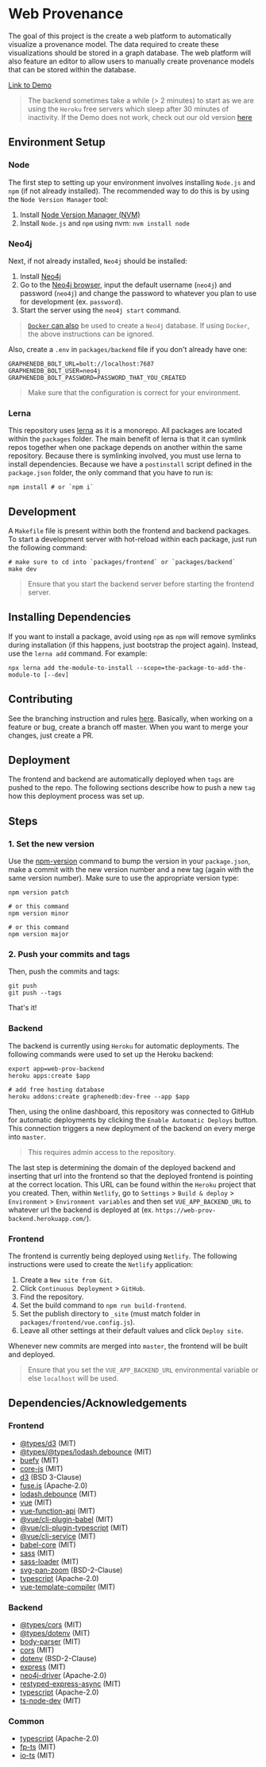 # Web Provenance
The goal of this project is the create a web platform to automatically visualize a provenance model. The data required to create these visualizations should be stored in a graph database. The web platform will also feature an editor to allow users to manually create provenance models that can be stored within the database.

[Link to Demo](https://infallible-lamarr-e47435.netlify.com/)
> The backend sometimes take a while (> 2 minutes) to start as we are using the `Heroku` free servers which sleep after 30 minutes of inactivity.
> If the Demo does not work, check out our old version [here](https://sfb-elaine.github.io/WebProv/)

## Environment Setup
### Node
The first step to setting up your environment involves installing `Node.js` and `npm` (if not already installed). The recommended way to do this is by using the `Node Version Manager` tool:
1. Install [Node Version Manager (NVM)](https://github.com/nvm-sh/nvm#install--update-script)
1. Install `Node.js` and `npm` using nvm: `nvm install node`

### Neo4j
Next, if not already installed, `Neo4j` should be installed:
1. Install [Neo4j](https://neo4j.com/docs/operations-manual/current/installation/)
1. Go to the [Neo4j browser](http://localhost:7474/browser/), input the default username (`neo4j`) and password (`neo4j`) and change the password to whatever you plan to use for development (ex. `password`).
1. Start the server using the `neo4j start` command.
> [`Docker` can also](https://neo4j.com/developer/docker-run-neo4j/) be used to create a `Neo4j` database. If using `Docker`, the above instructions can be ignored.

Also, create a `.env` in `packages/backend` file if you don't already have one:
```
GRAPHENEDB_BOLT_URL=bolt://localhost:7687
GRAPHENEDB_BOLT_USER=neo4j
GRAPHENEDB_BOLT_PASSWORD=PASSWORD_THAT_YOU_CREATED
```
> Make sure that the configuration is correct for your environment.

### Lerna
This repository uses [lerna](https://lerna.js.org/) as it is a monorepo. All packages are located within the `packages` folder. The main benefit of lerna is that it can symlink repos together when one package depends on another within the same repository. Because there is symlinking involved, you must use lerna to install dependencies. Because we have a `postinstall` script defined in the `package.json` folder, the only command that you have to run is:
```
npm install # or `npm i`
```

## Development
A `Makefile` file is present within both the frontend and backend packages. To start a development server with hot-reload within each package, just run the following command:
```
# make sure to cd into `packages/frontend` or `packages/backend`
make dev
```
> Ensure that you start the backend server before starting the frontend server.

## Installing Dependencies
If you want to install a package, avoid using `npm` as `npm` will remove symlinks during installation (if this happens, just bootstrap the project again). Instead, use the `lerna add` command. For example:
```
npx lerna add the-module-to-install --scope=the-package-to-add-the-module-to [--dev]
```

## Contributing
See the branching instruction and rules [here](https://guides.github.com/introduction/flow/). Basically, when working on a feature or bug, create a branch off master. When you want to merge your changes, just create a PR.

## Deployment
The frontend and backend are automatically deployed when `tags` are pushed to the repo. The following sections describe how to push a new `tag` how this deployment process was set up.

## Steps
### 1. Set the new version
Use the [npm-version](https://docs.npmjs.com/cli/version) command to bump the version in your `package.json`, make a commit with the new version number and a new tag (again with the same version number). Make sure to use the appropriate version type:
```
npm version patch

# or this command
npm version minor

# or this command
npm version major
```

### 2. Push your commits and tags
Then, push the commits and tags:
```
git push
git push --tags
```

That's it!

### Backend
The backend is currently using `Heroku` for automatic deployments. The following commands were used to set up the Heroku backend:
```
export app=web-prov-backend
heroku apps:create $app

# add free hosting database
heroku addons:create graphenedb:dev-free --app $app
```

Then, using the online dashboard, this repository was connected to GitHub for automatic deployments by clicking the `Enable Automatic Deploys` button. This connection triggers a new deployment of the backend on every merge into `master`.
> This requires admin access to the repository.

The last step is determining the domain of the deployed backend and inserting that url into the frontend so that the deployed frontend is pointing at the correct location. This URL can be found within the `Heroku` project that you created. Then, within `Netlify`, go to `Settings` > `Build & deploy` > `Environment` > `Environment variables` and then set `VUE_APP_BACKEND_URL` to whatever url the backend is deployed at (ex. `https://web-prov-backend.herokuapp.com/`).

### Frontend
The frontend is currently being deployed using `Netlify`. The following instructions were used to create the `Netlify` application:

1. Create a `New site from Git`.
1. Click `Continuous Deployment` > `GitHub`.
1. Find the repository.
1. Set the build command to `npm run build-frontend`.
1. Set the publish directory to `_site` (must match folder in `packages/frontend/vue.config.js`).
1. Leave all other settings at their default values and click `Deploy site`.

Whenever new commits are merged into `master`, the frontend will be built and deployed.
> Ensure that you set the `VUE_APP_BACKEND_URL` environmental variable or else `localhost` will be used.

## Dependencies/Acknowledgements
### Frontend
- [@types/d3](https://www.npmjs.com/package/@types/d3) (MIT)
- [@types/@types/lodash.debounce](https://www.npmjs.com/package/@types/@types/lodash.debounce) (MIT)
- [buefy](https://www.npmjs.com/package/buefy) (MIT)
- [core-js](https://www.npmjs.com/package/core-js) (MIT)
- [d3](https://www.npmjs.com/package/d3) (BSD 3-Clause)
- [fuse.js](https://www.npmjs.com/package/fuse.js) (Apache-2.0)
- [lodash.debounce](https://www.npmjs.com/package/lodash.debounce) (MIT)
- [vue](https://www.npmjs.com/package/vue) (MIT)
- [vue-function-api](https://www.npmjs.com/package/vue-function-api) (MIT)
- [@vue/cli-plugin-babel](https://www.npmjs.com/package/@vue/cli-plugin-babel) (MIT)
- [@vue/cli-plugin-typescript](https://www.npmjs.com/package/@vue/cli-plugin-typescript) (MIT)
- [@vue/cli-service](https://www.npmjs.com/package/@vue/cli-service) (MIT)
- [babel-core](https://www.npmjs.com/package/babel-core) (MIT)
- [sass](https://www.npmjs.com/package/sass) (MIT)
- [sass-loader](https://www.npmjs.com/package/sass-loader) (MIT)
- [svg-pan-zoom](https://www.npmjs.com/package/svg-pan-zoom) (BSD-2-Clause)
- [typescript](https://www.npmjs.com/package/typescript) (Apache-2.0)
- [vue-template-compiler](https://www.npmjs.com/package/vue-template-compiler) (MIT)

### Backend
- [@types/cors](https://www.npmjs.com/package/@types/cors) (MIT)
- [@types/dotenv](https://www.npmjs.com/package/@types/dotenv) (MIT)
- [body-parser](https://www.npmjs.com/package/body-parser) (MIT)
- [cors](https://www.npmjs.com/package/cors) (MIT)
- [dotenv](https://www.npmjs.com/package/dotenv) (BSD-2-Clause)
- [express](https://www.npmjs.com/package/express) (MIT)
- [neo4j-driver](https://www.npmjs.com/package/neo4j-driver) (Apache-2.0)
- [restyped-express-async](https://www.npmjs.com/package/restyped-express-async) (MIT)
- [typescript](https://www.npmjs.com/package/typescript) (Apache-2.0)
- [ts-node-dev](https://www.npmjs.com/package/ts-node-dev) (MIT)

### Common
- [typescript](https://www.npmjs.com/package/typescript) (Apache-2.0)
- [fp-ts](https://www.npmjs.com/package/fp-ts) (MIT)
- [io-ts](https://www.npmjs.com/package/io-ts) (MIT)

